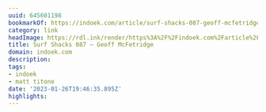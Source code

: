 ```yaml
---
uuid: 645601198
bookmarkOf: https://indoek.com/article/surf-shacks-087-geoff-mcfetridge/
category: link
headImage: https://rdl.ink/render/https%3A%2F%2Findoek.com%2Farticle%2Fsurf-shacks-087-geoff-mcfetridge%2F
title: Surf Shacks 087 – Geoff McFetridge
domain: indoek.com
description: 
tags:
- indoek
- matt titone
date: '2023-01-26T19:46:35.895Z'
highlights: 
---
```



